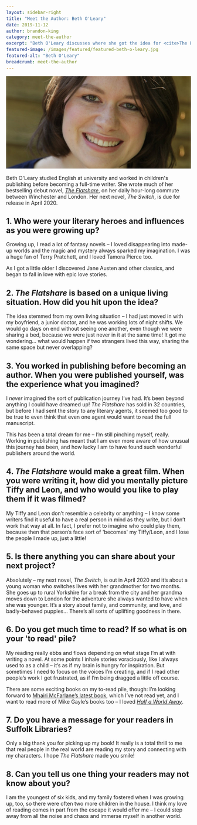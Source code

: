 ```yaml
---
layout: sidebar-right
title: "Meet the Author: Beth O'Leary"
date: 2019-11-12
author: brandon-king
category: meet-the-author
excerpt: "Beth O'Leary discusses where she got the idea for <cite>The Flatshare</cite> and shares the plot of her next novel."
featured-image: /images/featured/featured-beth-o-leary.jpg
featured-alt: "Beth O'Leary"
breadcrumb: meet-the-author
---
```


![Beth O'Leary](/images/featured/featured-beth-o-leary.jpg)

Beth O'Leary studied English at university and worked in children's publishing before becoming a full-time writer. She wrote much of her bestselling debut novel, [<cite>The Flatshare</cite>](https://suffolk.spydus.co.uk/cgi-bin/spydus.exe/ENQ/OPAC/BIBENQ?BRN=2679630), on her daily hour-long commute between Winchester and London. Her next novel, <cite>The Switch</cite>, is due for release in April 2020.

## 1. Who were your literary heroes and influences as you were growing up?

Growing up, I read a lot of fantasy novels – I loved disappearing into made-up worlds and the magic and mystery always sparked my imagination. I was a huge fan of Terry Pratchett, and I loved Tamora Pierce too.

As I got a little older I discovered Jane Austen and other classics, and began to fall in love with epic love stories.

## 2. <cite>The Flatshare</cite> is based on a unique living situation. How did you hit upon the idea?

The idea stemmed from my own living situation – I had just moved in with my boyfriend, a junior doctor, and he was working lots of night shifts. We would go days on end without seeing one another, even though we were sharing a bed, because we were just never in it at the same time! It got me wondering... what would happen if two strangers lived this way, sharing the same space but never overlapping?

## 3. You worked in publishing before becoming an author. When you were published yourself, was the experience what you imagined?

I <em>never</em> imagined the sort of publication journey I’ve had. It’s been beyond anything I could have dreamed up! <cite>The Flatshare</cite> has sold in 32 countries, but before I had sent the story to any literary agents, it seemed too good to be true to even think that even one agent would want to read the full manuscript.

This has been a total dream for me – I’m still pinching myself, really. Working in publishing has meant that I am even more aware of how unusual this journey has been, and how lucky I am to have found such wonderful publishers around the world.

## 4. <cite>The Flatshare</cite> would make a great film. When you were writing it, how did you mentally picture Tiffy and Leon, and who would you like to play them if it was filmed?

My Tiffy and Leon don’t resemble a celebrity or anything – I know some writers find it useful to have a real person in mind as they write, but I don’t work that way at all. In fact, I prefer not to imagine who could play them, because then that person’s face sort of 'becomes' my Tiffy/Leon, and I lose the people I made up, just a little!

## 5. Is there anything you can share about your next project?

Absolutely – my next novel, <cite>The Switch</cite>, is out in April 2020 and it’s about a young woman who switches lives with her grandmother for two months. She goes up to rural Yorkshire for a break from the city and her grandma moves down to London for the adventure she always wanted to have when she was younger. It’s a story about family, and community, and love, and badly-behaved puppies... There’s all sorts of uplifting goodness in there.

## 6. Do you get much time to read? If so what is on your 'to read' pile?

My reading really ebbs and flows depending on what stage I’m at with writing a novel. At some points I inhale stories voraciously, like I always used to as a child – it’s as if my brain is hungry for inspiration. But sometimes I need to focus on the voices I’m creating, and if I read other people’s work I get frustrated, as if I’m being dragged a little off course.

There are some exciting books on my to-read pile, though: I’m looking forward to [Mhairi McFarlane’s latest book](https://suffolk.spydus.co.uk/cgi-bin/spydus.exe/ENQ/OPAC/BIBENQ?BRN=2517740), which I’ve not read yet, and I want to read more of Mike Gayle’s books too – I loved [<cite>Half a World Away</cite>](https://suffolk.spydus.co.uk/cgi-bin/spydus.exe/ENQ/OPAC/BIBENQ?BRN=2517740).

## 7. Do you have a message for your readers in Suffolk Libraries?

Only a big thank you for picking up my book! It really is a total thrill to me that real people in the real world are reading my story and connecting with my characters. I hope <cite>The Flatshare</cite> made you smile!

## 8. Can you tell us one thing your readers may not know about you?

I am the youngest of six kids, and my family fostered when I was growing up, too, so there were often two more children in the house. I think my love of reading comes in part from the escape it would offer me – I could step away from all the noise and chaos and immerse myself in another world.
